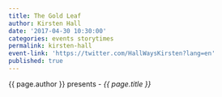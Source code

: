 ```yaml
---
title: The Gold Leaf
author: Kirsten Hall
date: '2017-04-30 10:30:00'
categories: events storytimes
permalink: kirsten-hall
event-link: 'https://twitter.com/HallWaysKirsten?lang=en'
published: true
---
```

{{ page.author }} presents - *{{ page.title }}*
